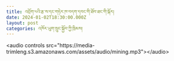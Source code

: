 ```yaml
---
title: འབྲོག་པའི་རྩ་ས་དང་གཏེར་ཁ་བདག་དབང་གི་ཐོབ་ཐང་གི་སྐོར།
date: 2024-01-02T18:30:00.000Z
layout: post
categories: འཁོར་ཡུག་སྲུང་སྐྱོབ་ཀྱི་ཁྲིམས།
---
```


\<audio controls src="https\://media-trimleng.s3.amazonaws.com/assets/audio/mining.mp3">\</audio>
